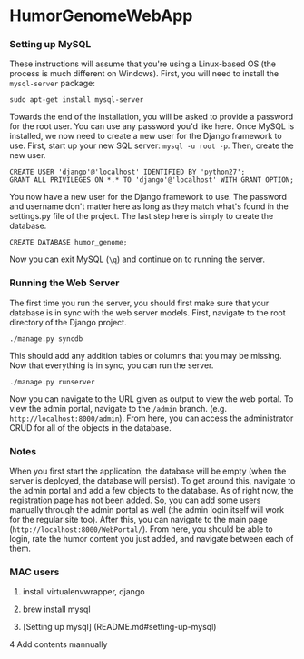 HumorGenomeWebApp
=================
### Setting up MySQL
These instructions will assume that you're using a Linux-based OS (the process is much different on Windows). First,
you will need to install the `mysql-server` package:

`sudo apt-get install mysql-server`

Towards the end of the installation, you will be asked to provide a password for the root user. You can use any password
you'd like here. Once MySQL is installed, we now need to create a new user for the Django framework to use. First, start
up your new SQL server: `mysql -u root -p`. Then, create the new user.

```
CREATE USER 'django'@'localhost' IDENTIFIED BY 'python27';
GRANT ALL PRIVILEGES ON *.* TO 'django'@'localhost' WITH GRANT OPTION;
```

You now have a new user for the Django framework to use. The password and username don't matter here as long as they
match what's found in the settings.py file of the project. The last step here is simply to create the database.

`CREATE DATABASE humor_genome;`

Now you can exit MySQL (`\q`) and continue on to running the server.

### Running the Web Server
The first time you run the server, you should first make sure that your database is in sync with the web server models.
First, navigate to the root directory of the Django project.

`./manage.py syncdb`

This should add any addition tables or columns that you may be missing. Now that everything is in sync, you can run the
server.

`./manage.py runserver`

Now you can navigate to the URL given as output to view the web portal. To view the admin portal, navigate to the `/admin`
branch. (e.g. `http://localhost:8000/admin`). From here, you can access the administrator CRUD for all of the objects
in the database.

### Notes

When you first start the application, the database will be empty (when the server is deployed, the database will persist).
To get around this, navigate to the admin portal and add a few objects to the database. As of right now, the registration
page has not been added. So, you can add some users manually through the admin portal as well (the admin login itself
will work for the regular site too). After this, you can navigate to the main page (`http://localhost:8000/WebPortal/`).
From here, you should be able to login, rate the humor content you just added, and navigate between each of them.

### MAC users

1. install virtualenvwrapper, django

2. brew install mysql

3. [Setting up mysql] (README.md#setting-up-mysql)

4  Add contents mannually

